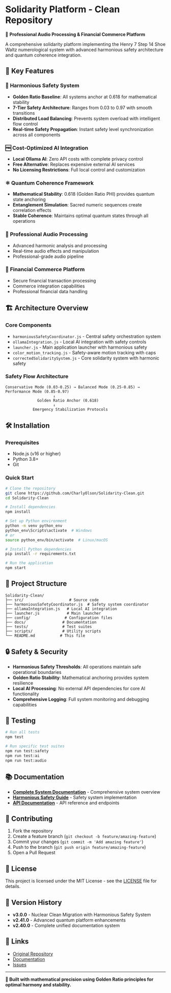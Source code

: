 # Solidarity Platform - Clean Repository

🚀 **Professional Audio Processing & Financial Commerce Platform**

A comprehensive solidarity platform implementing the Henry 7 Step 14 Shoe Waltz numerological system with advanced harmonious safety architecture and quantum coherence integration.

## 🌟 **Key Features**

### 🎯 **Harmonious Safety System**
- **Golden Ratio Baseline**: All systems anchor at 0.618 for mathematical stability
- **7-Tier Safety Architecture**: Ranges from 0.03 to 0.97 with smooth transitions
- **Distributed Load Balancing**: Prevents system overload with intelligent flow control
- **Real-time Safety Propagation**: Instant safety level synchronization across all components

### 🆓 **Cost-Optimized AI Integration**
- **Local Ollama AI**: Zero API costs with complete privacy control
- **Free Alternative**: Replaces expensive external AI services
- **No Licensing Restrictions**: Full local control and customization

### ⚛️ **Quantum Coherence Framework**
- **Mathematical Stability**: 0.618 (Golden Ratio PHI) provides quantum state anchoring
- **Entanglement Simulation**: Sacred numeric sequences create correlation effects
- **Stable Coherence**: Maintains optimal quantum states through all operations

### 🎵 **Professional Audio Processing**
- Advanced harmonic analysis and processing
- Real-time audio effects and manipulation
- Professional-grade audio pipeline

### 💼 **Financial Commerce Platform**
- Secure financial transaction processing
- Commerce integration capabilities
- Professional financial data handling

## 🏗️ **Architecture Overview**

### **Core Components**
- `harmoniousSafetyCoordinator.js` - Central safety orchestration system
- `ollamaIntegration.js` - Local AI integration with safety controls
- `launcher.js` - Main application launcher with harmonious safety
- `color_motion_tracking.js` - Safety-aware motion tracking with caps
- `correctedSolidaritySystem.js` - Core solidarity system with harmonic safety

### **Safety Flow Architecture**
```
Conservative Mode (0.03-0.25) → Balanced Mode (0.25-0.85) → Performance Mode (0.85-0.97)
                     ↓
              Golden Ratio Anchor (0.618)
                     ↓
            Emergency Stabilization Protocols
```

## 🛠️ **Installation**

### **Prerequisites**
- Node.js (v16 or higher)
- Python 3.8+
- Git

### **Quick Start**
```bash
# Clone the repository
git clone https://github.com/CharlyOlson/Solidarity-Clean.git
cd Solidarity-Clean

# Install dependencies
npm install

# Set up Python environment
python -m venv python_env
python_env\Scripts\activate  # Windows
# or
source python_env/bin/activate  # Linux/macOS

# Install Python dependencies
pip install -r requirements.txt

# Run the application
npm start
```

## 📁 **Project Structure**

```
Solidarity-Clean/
├── src/                    # Source code
├── harmoniousSafetyCoordinator.js  # Safety system coordinator
├── ollamaIntegration.js   # Local AI integration
├── launcher.js            # Main launcher
├── config/               # Configuration files
├── docs/                # Documentation
├── tests/               # Test suites
├── scripts/             # Utility scripts
└── README.md           # This file
```

## 🔒 **Safety & Security**

- **Harmonious Safety Thresholds**: All operations maintain safe operational boundaries
- **Golden Ratio Stability**: Mathematical anchoring provides system resilience  
- **Local AI Processing**: No external API dependencies for core AI functionality
- **Comprehensive Logging**: Full system monitoring and debugging capabilities

## 🧪 **Testing**

```bash
# Run all tests
npm test

# Run specific test suites
npm run test:safety
npm run test:ai
npm run test:audio
```

## 📚 **Documentation**

- **[Complete System Documentation](COMPLETE_SYSTEM_DOCUMENTATION.md)** - Comprehensive system overview
- **[Harmonious Safety Guide](HARMONIC_INTEGRITY_GUIDE.md)** - Safety system implementation
- **[API Documentation](docs/api.md)** - API reference and endpoints

## 🤝 **Contributing**

1. Fork the repository
2. Create a feature branch (`git checkout -b feature/amazing-feature`)
3. Commit your changes (`git commit -m 'Add amazing feature'`)
4. Push to the branch (`git push origin feature/amazing-feature`)
5. Open a Pull Request

## 📄 **License**

This project is licensed under the MIT License - see the [LICENSE](LICENSE) file for details.

## 🎯 **Version History**

- **v3.0.0** - Nuclear Clean Migration with Harmonious Safety System
- **v2.41.0** - Advanced quantum platform enhancements
- **v2.40.0** - Complete unified documentation system

## 🔗 **Links**

- [Original Repository](https://github.com/CharlyOlson/Solidarity)
- [Documentation](https://github.com/CharlyOlson/Solidarity-Clean/docs)
- [Issues](https://github.com/CharlyOlson/Solidarity-Clean/issues)

---

**🌟 Built with mathematical precision using Golden Ratio principles for optimal harmony and stability.**